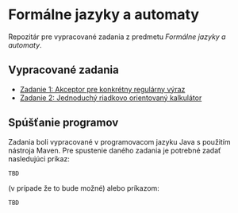 # Formálne jazyky a automaty
Repozitár pre vypracované zadania z predmetu *Formálne jazyky a automaty*.

## Vypracované zadania

- [Zadanie 1: Akceptor pre konkrétny regulárny výraz](#)
- [Zadanie 2: Jednoduchý riadkovo orientovaný kalkulátor](#)

## Spúšťanie programov
Zadania boli vypracované v programovacom jazyku Java s použitím nástroja Maven. Pre spustenie daného zadania je potrebné zadať nasledujúci príkaz:

```bash
TBD
```

(v prípade že to bude možné) alebo príkazom:

```bash
TBD
```